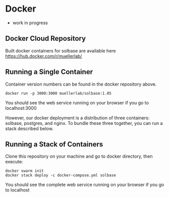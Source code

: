 # Docker

* work in progress

## Docker Cloud Repository

Built docker containers for solbase are available here https://hub.docker.com/r/muellerlab/

## Running a Single Container

Container version numbers can be found in the docker repository above.

```
docker run -p 3000:3000 muellerlab/solbase:1.05
```

You should see the web service running on your browser if you go to localhost:3000

However, our docker deployment is a distribution of three containers: solbase, postgres, and nginx.
To bundle these three together, you can run a stack described below.

## Running a Stack of Containers

Clone this repository on your machine and go to docker directory, then execute:

```
docker swarm init
docker stack deploy -c docker-compose.yml solbase
```

You should see the complete web service running on your browser if you go to localhost